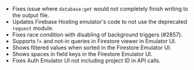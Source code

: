 - Fixes issue where `database:get` would not completely finish writing to the output file.
- Updates Firebase Hosting emulator's code to not use the deprecated `request` module.
- Fixes race condition with disabling of background triggers (#2857).
- Supports != and not-in queries in Firestore viewer in Emulator UI.
- Shows filtered values when sorted in the Firestore Emulator UI.
- Shows spaces in field keys in the Firestore Emulator UI.
- Fixes Auth Emulator UI not including project ID in API calls.
